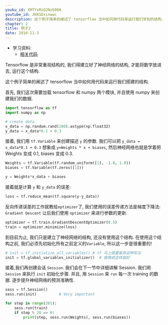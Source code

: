 ```yaml
---
youku_id: XMTYxMzQ2NzE0OA
youtube_id: JKR1Dxinwwc
description: 这个例子简单的阐述了 tensorflow 当中如何用代码来运行我们学到的结构.
chapter: 2
title: 例子2
date: 2016-11-3
---
```

* 学习资料:
  * [相关代码](https://github.com/MorvanZhou/tutorials/tree/master/tensorflowTUT/tf5_example2)
  
Tensorflow 是非常重视结构的, 我们得建立好了神经网络的结构, 才能将数字放进去, 
运行这个结构.

这个例子简单的阐述了 tensorflow 当中如何用代码来运行我们搭建的结构.

首先, 我们这次需要加载 tensorflow 和 numpy 两个模块, 并且使用 numpy
来创建我们的数据.

```python
import tensorflow as tf
import numpy as np

# create data
x_data = np.random.rand(100).astype(np.float32)
y_data = x_data*0.1 + 0.3
```

接着, 我们用 `tf.Variable` 来创建描述 `y` 的参数. 我们可以把 `y_data = x_data*0.1 + 0.3`
想象成 `y=Weights * x + biases`, 然后神经网络也就是学着把 Weights 变成 0.1, biases 变成 0.3.

```python
Weights = tf.Variable(tf.random_uniform([1], -1.0, 1.0))
biases = tf.Variable(tf.zeros([1]))

y = Weights*x_data + biases
```

接着就是计算 `y` 和 `y_data` 的误差:

```python
loss = tf.reduce_mean(tf.square(y-y_data))
```

反向传递误差的工作就教给`optimizer`了, 我们使用的误差传递方法是梯度下降法: `Gradient Descent`
让后我们使用 `optimizer` 来进行参数的更新.

```python
optimizer = tf.train.GradientDescentOptimizer(0.5)
train = optimizer.minimize(loss)
```

到目前为止, 我们只是建立了神经网络的结构, 还没有使用这个结构. 在使用这个结构之前, 
我们必须先初始化所有之前定义的`Variable`, 所以这一步是很重要的!

```python
# init = tf.initialize_all_variables() # tf 马上就要废弃这种写法
init = tf.global_variables_initializer()  # 替换成这样就好
```

接着,我们再创建会话 `Session`. 我们会在下一节中详细讲解 Session. 
我们用 `Session` 来执行 `init` 初始化步骤. 并且,
用 `Session` 来 `run` 每一次 training 的数据. 逐步提升神经网络的预测准确性.

```python
sess = tf.Session()
sess.run(init)          # Very important

for step in range(201):
    sess.run(train)
    if step % 20 == 0:
        print(step, sess.run(Weights), sess.run(biases))
```
